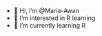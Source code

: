 - 👋 Hi, I’m @Maria-Awan
- 👀 I’m interested in R learning
- 🌱 I’m currently learning R

<!---
Maria-Awan/Maria-Awan is a ✨ special ✨ repository because its `README.md` (this file) appears on your GitHub profile.
You can click the Preview link to take a look at your changes.
--->
